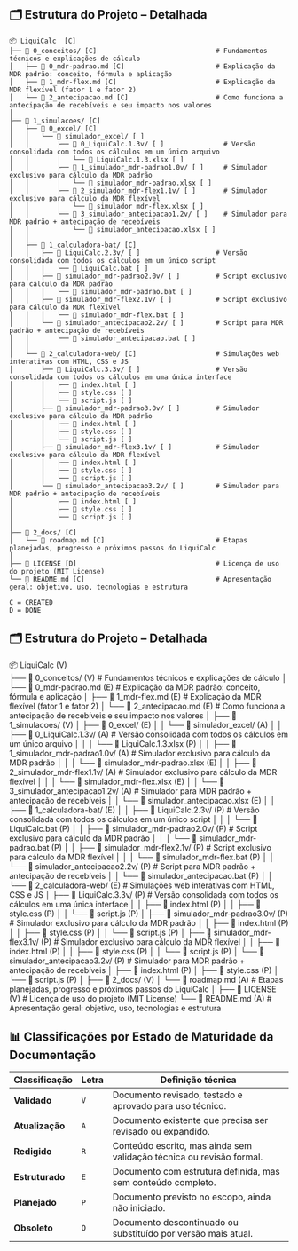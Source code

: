 ## 🗂️ Estrutura do Projeto – Detalhada
```text
📦 LiquiCalc  [C]  
├── 📁 0_conceitos/ [C]                              # Fundamentos técnicos e explicações de cálculo
│   ├── 📄 0_mdr-padrao.md [C]                       # Explicação da MDR padrão: conceito, fórmula e aplicação
│   ├── 📄 1_mdr-flex.md [C]                         # Explicação da MDR flexível (fator 1 e fator 2)
│   └── 📄 2_antecipacao.md [C]                      # Como funciona a antecipação de recebíveis e seu impacto nos valores
│
├── 📁 1_simulacoes/ [C]
│   ├── 📁 0_excel/ [C]
│   │   └── 📁 simulador_excel/ [ ]
│   │       ├── 📁 0_LiquiCalc.1.3v/ [ ]               # Versão consolidada com todos os cálculos em um único arquivo
│   │       │   └── 📄 LiquiCalc.1.3.xlsx [ ]
│   │       ├── 📁 1_simulador_mdr-padrao1.0v/ [ ]     # Simulador exclusivo para cálculo da MDR padrão
│   │       │   └── 📄 simulador_mdr-padrao.xlsx [ ]
│   │       ├── 📁 2_simulador_mdr-flex1.1v/ [ ]       # Simulador exclusivo para cálculo da MDR flexível
│   │       │   └── 📄 simulador_mdr-flex.xlsx [ ]
│   │       └── 📁 3_simulador_antecipacao1.2v/ [ ]    # Simulador para MDR padrão + antecipação de recebíveis
│   │           └── 📄 simulador_antecipacao.xlsx [ ]
│   │
│   ├── 📁 1_calculadora-bat/ [C]
│   │   ├── 📁 LiquiCalc.2.3v/ [ ]                   # Versão consolidada com todos os cálculos em um único script
│   │   │   └── 📄 LiquiCalc.bat [ ]
│   │   ├── 📁 simulador_mdr-padrao2.0v/ [ ]         # Script exclusivo para cálculo da MDR padrão
│   │   │   └── 📄 simulador_mdr-padrao.bat [ ]
│   │   ├── 📁 simulador_mdr-flex2.1v/ [ ]           # Script exclusivo para cálculo da MDR flexível
│   │   │   └── 📄 simulador_mdr-flex.bat [ ]
│   │   └── 📁 simulador_antecipacao2.2v/ [ ]        # Script para MDR padrão + antecipação de recebíveis
│   │       └── 📄 simulador_antecipacao.bat [ ]
│   │
│   └── 📁 2_calculadora-web/ [C]                    # Simulações web interativas com HTML, CSS e JS
│       ├── 📁 LiquiCalc.3.3v/ [ ]                   # Versão consolidada com todos os cálculos em uma única interface
│       │   ├── 📄 index.html [ ]
│       │   ├── 📄 style.css [ ]
│       │   └── 📄 script.js [ ]
│       ├── 📁 simulador_mdr-padrao3.0v/ [ ]         # Simulador exclusivo para cálculo da MDR padrão
│       │   ├── 📄 index.html [ ]
│       │   ├── 📄 style.css [ ]
│       │   └── 📄 script.js [ ]
│       ├── 📁 simulador_mdr-flex3.1v/ [ ]           # Simulador exclusivo para cálculo da MDR flexível
│       │   ├── 📄 index.html [ ]
│       │   ├── 📄 style.css [ ]
│       │   └── 📄 script.js [ ]
│       └── 📁 simulador_antecipacao3.2v/ [ ]        # Simulador para MDR padrão + antecipação de recebíveis
│           ├── 📄 index.html [ ]
│           ├── 📄 style.css [ ]
│           └── 📄 script.js [ ]
│
├── 📁 2_docs/ [C]
│   └── 📄 roadmap.md [C]                            # Etapas planejadas, progresso e próximos passos do LiquiCalc
│
├── 📄 LICENSE [D]                                   # Licença de uso do projeto (MIT License)
└── 📄 README.md [C]                                 # Apresentação geral: objetivo, uso, tecnologias e estrutura

C = CREATED 
D = DONE
```
## 🗂️ Estrutura do Projeto – Detalhada

📦 LiquiCalc (V)  
├── 📁 0_conceitos/ (V)                              # Fundamentos técnicos e explicações de cálculo
│   ├── 📄 0_mdr-padrao.md (E)                       # Explicação da MDR padrão: conceito, fórmula e aplicação
│   ├── 📄 1_mdr-flex.md (E)                         # Explicação da MDR flexível (fator 1 e fator 2)
│   └── 📄 2_antecipacao.md (E)                      # Como funciona a antecipação de recebíveis e seu impacto nos valores
│
├── 📁 1_simulacoes/ (V)
│   ├── 📁 0_excel/ (E)
│   │   └── 📁 simulador_excel/ (A)
│   │       ├── 📁 0_LiquiCalc.1.3v/ (A)               # Versão consolidada com todos os cálculos em um único arquivo
│   │       │   └── 📄 LiquiCalc.1.3.xlsx (P)
│   │       ├── 📁 1_simulador_mdr-padrao1.0v/ (A)     # Simulador exclusivo para cálculo da MDR padrão
│   │       │   └── 📄 simulador_mdr-padrao.xlsx (E)
│   │       ├── 📁 2_simulador_mdr-flex1.1v/ (A)       # Simulador exclusivo para cálculo da MDR flexível
│   │       │   └── 📄 simulador_mdr-flex.xlsx (E)
│   │       └── 📁 3_simulador_antecipacao1.2v/ (A)    # Simulador para MDR padrão + antecipação de recebíveis
│   │           └── 📄 simulador_antecipacao.xlsx (E)
│
│   ├── 📁 1_calculadora-bat/ (E)
│   │   ├── 📁 LiquiCalc.2.3v/ (P)                     # Versão consolidada com todos os cálculos em um único script
│   │   │   └── 📄 LiquiCalc.bat (P)
│   │   ├── 📁 simulador_mdr-padrao2.0v/ (P)           # Script exclusivo para cálculo da MDR padrão
│   │   │   └── 📄 simulador_mdr-padrao.bat (P)
│   │   ├── 📁 simulador_mdr-flex2.1v/ (P)             # Script exclusivo para cálculo da MDR flexível
│   │   │   └── 📄 simulador_mdr-flex.bat (P)
│   │   └── 📁 simulador_antecipacao2.2v/ (P)          # Script para MDR padrão + antecipação de recebíveis
│   │       └── 📄 simulador_antecipacao.bat (P)
│
│   └── 📁 2_calculadora-web/ (E)                      # Simulações web interativas com HTML, CSS e JS
│       ├── 📁 LiquiCalc.3.3v/ (P)                     # Versão consolidada com todos os cálculos em uma única interface
│       │   ├── 📄 index.html (P)
│       │   ├── 📄 style.css (P)
│       │   └── 📄 script.js (P)
│       ├── 📁 simulador_mdr-padrao3.0v/ (P)           # Simulador exclusivo para cálculo da MDR padrão
│       │   ├── 📄 index.html (P)
│       │   ├── 📄 style.css (P)
│       │   └── 📄 script.js (P)
│       ├── 📁 simulador_mdr-flex3.1v/ (P)             # Simulador exclusivo para cálculo da MDR flexível
│       │   ├── 📄 index.html (P)
│       │   ├── 📄 style.css (P)
│       │   └── 📄 script.js (P)
│       └── 📁 simulador_antecipacao3.2v/ (P)          # Simulador para MDR padrão + antecipação de recebíveis
│           ├── 📄 index.html (P)
│           ├── 📄 style.css (P)
│           └── 📄 script.js (P)
│
├── 📁 2_docs/ (V)
│   └── 📄 roadmap.md (A)                              # Etapas planejadas, progresso e próximos passos do LiquiCalc
│
├── 📄 LICENSE (V)                                     # Licença de uso do projeto (MIT License)
└── 📄 README.md (A)                                   # Apresentação geral: objetivo, uso, tecnologias e estrutura


## 📊 Classificações por Estado de Maturidade da Documentação

| Classificação     | Letra | Definição técnica                                                                 |
|-------------------|-------|------------------------------------------------------------------------------------|
| **Validado**      | `V`   | Documento revisado, testado e aprovado para uso técnico.                           |
| **Atualização**   | `A`   | Documento existente que precisa ser revisado ou expandido.                         |
| **Redigido**      | `R`   | Conteúdo escrito, mas ainda sem validação técnica ou revisão formal.               |
| **Estruturado**   | `E`   | Documento com estrutura definida, mas sem conteúdo completo.                       |
| **Planejado**     | `P`   | Documento previsto no escopo, ainda não iniciado.                                  |
| **Obsoleto**      | `O`   | Documento descontinuado ou substituído por versão mais atual.                      |
